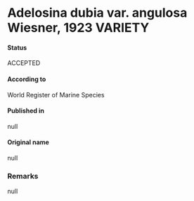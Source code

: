 Adelosina dubia var. angulosa Wiesner, 1923 VARIETY
=======

#### Status
ACCEPTED

#### According to
World Register of Marine Species

#### Published in
null

#### Original name
null

### Remarks
null